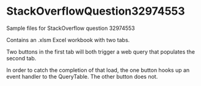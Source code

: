 # StackOverflowQuestion32974553
Sample files for StackOverflow question 32974553

Contains an .xlsm Excel workbook with two tabs.  

Two buttons in the first tab will both trigger a web query that populates the second tab.

In order to catch the completion of that load, the one button hooks up an event handler to the QueryTable.  The other button does not.

